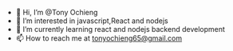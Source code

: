 - 👋 Hi, I’m @Tony Ochieng
- 👀 I’m interested in javascript,React and nodejs
- 🌱 I’m currently learning react and nodejs backend development
- 📫 How to reach me at tonyochieng65@gmail.com

<!---
YnotO/YnotO is a ✨ special ✨ repository because its `README.md` (this file) appears on your GitHub profile.
You can click the Preview link to take a look at your changes.
--->
